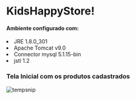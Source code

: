 # KidsHappyStore!


<h4>Ambiente configurado com:</h4>
<li>JRE 1.8.0_301</li>
<li>Apache Tomcat v9.0</li>
<li>Connector mysql 5.1.15-bin</li>
<li>jstl 1.2</li>

  <h3>Tela Inicial com os produtos cadastrados</h3>
  
![tempsnip](https://user-images.githubusercontent.com/69328711/140206898-7c3dbc43-10a0-40cd-826f-e60202b3b085.png)
